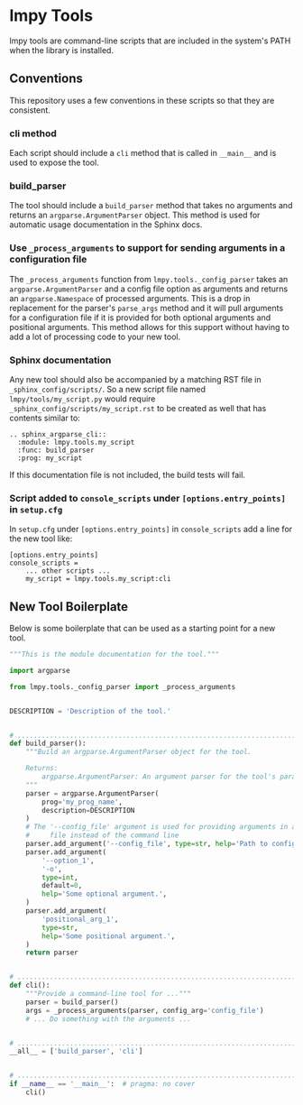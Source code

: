 # lmpy Tools

lmpy tools are command-line scripts that are included in the system's PATH when the
library is installed.

## Conventions

This repository uses a few conventions in these scripts so that they are consistent.

### cli method

Each script should include a `cli` method that is called in `__main__` and is used to
expose the tool.

### build_parser

The tool should include a `build_parser` method that takes no arguments and returns an
`argparse.ArgumentParser` object.  This method is used for automatic usage
documentation in the Sphinx docs.

### Use `_process_arguments` to support for sending arguments in a configuration file

The `_process_arguments` function from `lmpy.tools._config_parser` takes an
`argparse.ArgumentParser` and a config file option as arguments and returns an
`argparse.Namespace` of processed arguments.  This is a drop in replacement for the
parser's `parse_args` method and it will pull arguments for a configuration file if it
is provided for both optional arguments and positional arguments.  This method allows
for this support without having to add a lot of processing code to your new tool.

### Sphinx documentation

Any new tool should also be accompanied by a matching RST file in
`_sphinx_config/scripts/`.  So a new script file named `lmpy/tools/my_script.py` would
require `_sphinx_config/scripts/my_script.rst` to be created as well that has contents
similar to:

```text
.. sphinx_argparse_cli::
  :module: lmpy.tools.my_script
  :func: build_parser
  :prog: my_script
```

If this documentation file is not included, the build tests will fail.

### Script added to `console_scripts` under `[options.entry_points]` in `setup.cfg`

In `setup.cfg` under `[options.entry_points]` in `console_scripts` add a line for the
new tool like:

```text
[options.entry_points]
console_scripts =
    ... other scripts ...
    my_script = lmpy.tools.my_script:cli

```

## New Tool Boilerplate

Below is some boilerplate that can be used as a starting point for a new tool.

```python
"""This is the module documentation for the tool."""

import argparse

from lmpy.tools._config_parser import _process_arguments


DESCRIPTION = 'Description of the tool.'


# .....................................................................................
def build_parser():
    """Build an argparse.ArgumentParser object for the tool.

    Returns:
        argparse.ArgumentParser: An argument parser for the tool's parameters.
    """
    parser = argparse.ArgumentParser(
        prog='my_prog_name',
        description=DESCRIPTION
    )
    # The '--config_file' argument is used for providing arguments in a configuration
    #     file instead of the command line
    parser.add_argument('--config_file', type=str, help='Path to configuration file.')
    parser.add_argument(
        '--option_1',
        '-o',
        type=int,
        default=0,
        help='Some optional argument.',
    )
    parser.add_argument(
        'positional_arg_1',
        type=str,
        help='Some positional argument.',
    )
    return parser


# .....................................................................................
def cli():
    """Provide a command-line tool for ..."""
    parser = build_parser()
    args = _process_arguments(parser, config_arg='config_file')
    # ... Do something with the arguments ...


# .....................................................................................
__all__ = ['build_parser', 'cli']


# .....................................................................................
if __name__ == '__main__':  # pragma: no cover
    cli()
```
